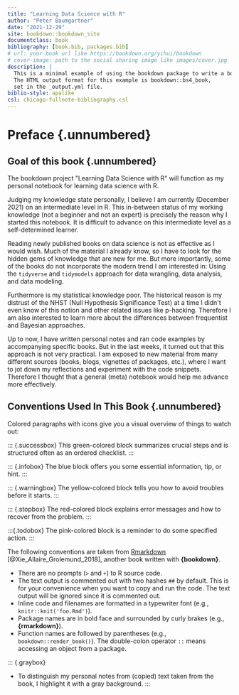 ```yaml
--- 
title: "Learning Data Science with R"
author: "Peter Baumgartner"
date: "2021-12-29"
site: bookdown::bookdown_site
documentclass: book
bibliography: [book.bib, packages.bib]
# url: your book url like https://bookdown.org/yihui/bookdown
# cover-image: path to the social sharing image like images/cover.jpg
description: |
  This is a minimal example of using the bookdown package to write a book.
  The HTML output format for this example is bookdown::bs4_book,
  set in the _output.yml file.
biblio-style: apalike
csl: chicago-fullnote-bibliography.csl
---
```


# Preface {.unnumbered}

## Goal of this book {.unnumbered}

The bookdown project "Learning Data Science with R" will function as my personal notebook for learning data science with R. 

Judging my knowledge state personally, I believe I am currently (December 2021) on an intermediate level in R. This in-between status of my working knowledge (not a beginner and not an expert) is precisely the reason why I started this notebook. It is difficult to advance on this intermediate level as a self-determined learner. 

Reading newly published books on data science is not as effective as I would wish. Much of the material I already know, so I have to look for the hidden gems of knowledge that are new for me. But more importantly, some of the books do not incorporate the modern trend I am interested in: Using the `tidyverse` and `tidymodels` approach for data wrangling, data analysis, and data modeling.

Furthermore is my statistical knowledge poor. The historical reason is my distrust of the NHST (Null Hypothesis Significance Test) at a time I didn't even know of this notion and other related issues like p-hacking. Therefore I am also interested to learn more about the differences between frequentist and Bayesian approaches. 

Up to now, I have written personal notes and ran code examples by accompanying specific books. But in the last weeks, it turned out that this approach is not very practical. I am exposed to new material from many different sources (books, blogs, vignettes of packages, etc.), where I want to jot down my reflections and experiment with the code snippets. Therefore I thought that a general (meta) notebook would help me advance more effectively.

## Conventions Used In This Book {.unnumbered}

Colored paragraphs with icons give you a visual overview of things to watch out:

::: {.successbox}
This green-colored block summarizes crucial steps and is structured often as an ordered checklist.
:::

::: {.infobox}
The blue block offers you some essential information, tip, or hint. 
:::

::: {.warningbox}
The yellow-colored block tells you how to avoid troubles before it starts.
:::

::: {.stopbox}
The red-colored block explains error messages and how to recover from the problem.
::: 


:::{.todobox}
The pink-colored block is a reminder to do some specified action.
:::



The following conventions are taken from [Rmarkdown](https://bookdown.org/yihui/rmarkdown/software-info.html) [@Xie_Allaire_Grolemund_2018],  another book written with **{bookdown}**.

-   There are no prompts (`>` and `+`) to R source code.
-   The text output is commented out with two hashes `##` by default. This is for your convenience when you want to copy and run the code. The text output will be ignored since it is commented out.
-   Inline code and filenames are formatted in a typewriter font (e.g., `knitr::knit('foo.Rmd')`).
-   Package names are in bold face and surrounded by curly brakes (e.g., **{rmarkdown}**).
-   Function names are followed by parentheses (e.g., `bookdown::render_book()`). The double-colon operator `::` means accessing an object from a package.

::: {.graybox}
-   To distinguish my personal notes from (copied) text taken from the book, I highlight it with a gray background.
:::

